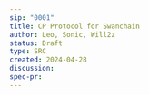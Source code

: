 ```yaml
---
sip: "0001"
title: CP Protocol for Swanchain 
author: Leo, Sonic, Will2z
status: Draft
type: SRC
created: 2024-04-28
discussion: 
spec-pr: 
---
```

